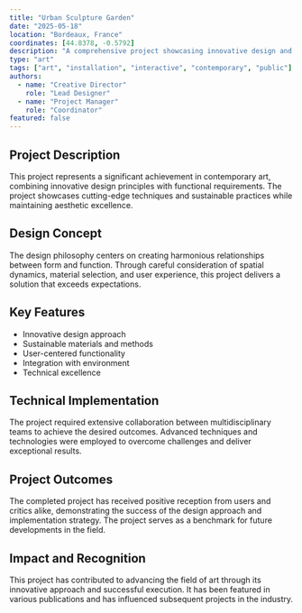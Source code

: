 ```yaml
---
title: "Urban Sculpture Garden"
date: "2025-05-18"
location: "Bordeaux, France"
coordinates: [44.8378, -0.5792]
description: "A comprehensive project showcasing innovative design and creative solutions"
type: "art"
tags: ["art", "installation", "interactive", "contemporary", "public"]
authors:
  - name: "Creative Director"
    role: "Lead Designer"
  - name: "Project Manager"
    role: "Coordinator"
featured: false
---
```


## Project Description

This project represents a significant achievement in contemporary art, combining innovative design principles with functional requirements. The project showcases cutting-edge techniques and sustainable practices while maintaining aesthetic excellence.

## Design Concept

The design philosophy centers on creating harmonious relationships between form and function. Through careful consideration of spatial dynamics, material selection, and user experience, this project delivers a solution that exceeds expectations.

## Key Features

- Innovative design approach
- Sustainable materials and methods
- User-centered functionality
- Integration with environment
- Technical excellence

## Technical Implementation

The project required extensive collaboration between multidisciplinary teams to achieve the desired outcomes. Advanced techniques and technologies were employed to overcome challenges and deliver exceptional results.

## Project Outcomes

The completed project has received positive reception from users and critics alike, demonstrating the success of the design approach and implementation strategy. The project serves as a benchmark for future developments in the field.

## Impact and Recognition

This project has contributed to advancing the field of art through its innovative approach and successful execution. It has been featured in various publications and has influenced subsequent projects in the industry.

